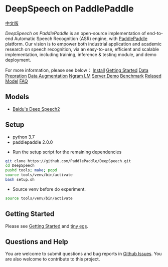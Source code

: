 # DeepSpeech on PaddlePaddle

[中文版](README_cn.md)

*DeepSpeech on PaddlePaddle* is an open-source implementation of end-to-end Automatic Speech Recognition (ASR) engine, with [PaddlePaddle](https://github.com/PaddlePaddle/Paddle) platform. Our vision is to empower both industrial application and academic research on speech recognition, via an easy-to-use, efficient and scalable implementation, including training, inference & testing module, and demo deployment.

For more information, please see below：
[Install](docs/install.md)
[Getting Started](docs/geting_stared.md)
[Data Prepration](docs/data_preparation.md)
[Data Augmentation](docs/augmentation.md)
[Ngram LM](docs/ngram_lm.md)
[Server Demo](docs/server.md)
[Benchmark](docs/benchmark.md)
[Relased Model](docs/released_model.md)
[FAQ](docs/faq.md)


## Models
* [Baidu's Deep Speech2](http://proceedings.mlr.press/v48/amodei16.pdf)

## Setup
* python 3.7
* paddlepaddle 2.0.0

- Run the setup script for the remaining dependencies

```bash
git clone https://github.com/PaddlePaddle/DeepSpeech.git
cd DeepSpeech
pushd tools; make; popd
source tools/venv/bin/activate
bash setup.sh
```

- Source venv before do experiment.

```bash
source tools/venv/bin/activate
```

## Getting Started

Please see [Getting Started](docs/geting_started.md) and [tiny egs](examples/tiny/README.md).


## Questions and Help

You are welcome to submit questions and bug reports in [Github Issues](https://github.com/PaddlePaddle/DeepSpeech/issues). You are also welcome to contribute to this project.
